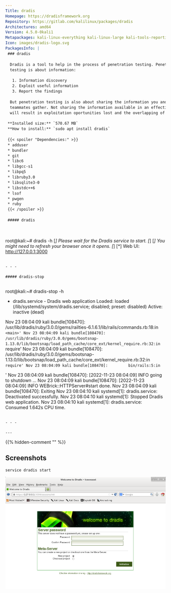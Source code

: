 ```yaml
---
Title: dradis
Homepage: https://dradisframework.org
Repository: https://gitlab.com/kalilinux/packages/dradis
Architectures: amd64
Version: 4.5.0-0kali1
Metapackages: kali-linux-everything kali-linux-large kali-tools-reporting 
Icon: images/dradis-logo.svg
PackagesInfo: |
 ### dradis
 
  Dradis is a tool to help in the process of penetration testing. Penetration
  testing is about information:
   
   1. Information discovery
   2. Exploit useful information
   3. Report the findings
   
  But penetration testing is also about sharing the information you and your
  teammates gather. Not sharing the information available in an effective way
  will result in exploitation oportunities lost and the overlapping of efforts.
 
 **Installed size:** `570.67 MB`  
 **How to install:** `sudo apt install dradis`  
 
 {{< spoiler "Dependencies:" >}}
 * adduser
 * bundler
 * git
 * libc6 
 * libgcc-s1 
 * libpq5 
 * libruby3.0 
 * libsqlite3-0 
 * libstdc++6 
 * lsof
 * pwgen
 * ruby 
 {{< /spoiler >}}
 
 ##### dradis
 
 
 ```
 root@kali:~# dradis -h
 [*] Please wait for the Dradis service to start.
 [*]
 [*] You might need to refresh your browser once it opens.
 [*]
 [*]  Web UI: http://127.0.0.1:3000
 
 ```
 
 - - -
 
 ##### dradis-stop
 
 
 ```
 root@kali:~# dradis-stop -h
 * dradis.service - Dradis web application
      Loaded: loaded (/lib/systemd/system/dradis.service; disabled; preset: disabled)
      Active: inactive (dead)
 
 Nov 23 08:04:09 kali bundle[108470]:         /usr/lib/dradis/ruby/3.0.0/gems/railties-6.1.6.1/lib/rails/commands.rb:18:in `<main>'
 Nov 23 08:04:09 kali bundle[108470]:         /usr/lib/dradis/ruby/3.0.0/gems/bootsnap-1.13.0/lib/bootsnap/load_path_cache/core_ext/kernel_require.rb:32:in `require'
 Nov 23 08:04:09 kali bundle[108470]:         /usr/lib/dradis/ruby/3.0.0/gems/bootsnap-1.13.0/lib/bootsnap/load_path_cache/core_ext/kernel_require.rb:32:in `require'
 Nov 23 08:04:09 kali bundle[108470]:         bin/rails:5:in `<main>'
 Nov 23 08:04:09 kali bundle[108470]: [2022-11-23 08:04:09] INFO  going to shutdown ...
 Nov 23 08:04:09 kali bundle[108470]: [2022-11-23 08:04:09] INFO  WEBrick::HTTPServer#start done.
 Nov 23 08:04:09 kali bundle[108470]: Exiting
 Nov 23 08:04:10 kali systemd[1]: dradis.service: Deactivated successfully.
 Nov 23 08:04:10 kali systemd[1]: Stopped Dradis web application.
 Nov 23 08:04:10 kali systemd[1]: dradis.service: Consumed 1.642s CPU time.
 ```
 
 - - -
 
---
```

{{% hidden-comment "<!--Do not edit anything above this line-->" %}}

## Screenshots

```
service dradis start
```

![dradis](images/dradis.png)
